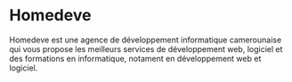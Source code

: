 # Homedeve
Homedeve est une  agence de développement informatique camerounaise qui vous propose les meilleurs services de développement web, logiciel et des formations en informatique, notament en développement web et logiciel.
